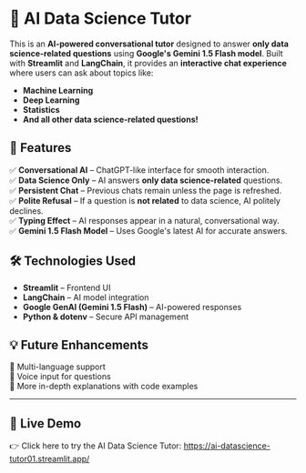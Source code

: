 # 🤖 AI Data Science Tutor  
  
This is an **AI-powered conversational tutor** designed to answer **only data science-related questions** using **Google's Gemini 1.5 Flash model**. Built with **Streamlit** and **LangChain**, it provides an **interactive chat experience** where users can ask about topics like:  

- **Machine Learning**  
- **Deep Learning**  
- **Statistics**  
- **And all other data science-related questions!**  


## 🚀 **Features**  
✅ **Conversational AI** – ChatGPT-like interface for smooth interaction.  
✅ **Data Science Only** – AI answers **only data science-related** questions.  
✅ **Persistent Chat** – Previous chats remain unless the page is refreshed.  
✅ **Polite Refusal** – If a question is **not related** to data science, AI politely declines.  
✅ **Typing Effect** – AI responses appear in a natural, conversational way.  
✅ **Gemini 1.5 Flash Model** – Uses Google's latest AI for accurate answers.  


## 🛠 **Technologies Used**  
- **Streamlit** – Frontend UI  
- **LangChain** – AI model integration  
- **Google GenAI (Gemini 1.5 Flash)** – AI-powered responses  
- **Python & dotenv** – Secure API management  



## 💡 **Future Enhancements**  
🔹 Multi-language support  
🔹 Voice input for questions  
🔹 More in-depth explanations with code examples  

---

## 🔗 **Live Demo**  
👉 Click here to try the AI Data Science Tutor:  https://ai-datascience-tutor01.streamlit.app/


